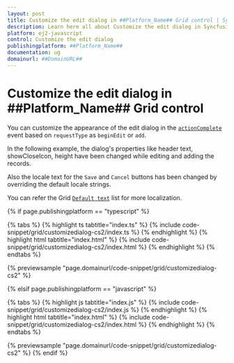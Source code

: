 ```yaml
---
layout: post
title: Customize the edit dialog in ##Platform_Name## Grid control | Syncfusion
description: Learn here all about Customize the edit dialog in Syncfusion ##Platform_Name## Grid control of Syncfusion Essential JS 2 and more.
platform: ej2-javascript
control: Customize the edit dialog 
publishingplatform: ##Platform_Name##
documentation: ug
domainurl: ##DomainURL##
---
```


# Customize the edit dialog in ##Platform_Name## Grid control

You can customize the appearance of the edit dialog in the [`actionComplete`](../../api/grid/#actioncomplete) event based on `requestType` as `beginEdit` or `add`.

In the following example, the dialog's properties like header text, showCloseIcon, height have been changed while editing and adding the records.

Also the locale text for the `Save` and `Cancel` buttons has been changed by overriding the default locale strings.

You can refer the Grid [`Default text`](../grid/global-local/) list for more localization.

{% if page.publishingplatform == "typescript" %}

 {% tabs %}
{% highlight ts tabtitle="index.ts" %}
{% include code-snippet/grid/customizedialog-cs2/index.ts %}
{% endhighlight %}
{% highlight html tabtitle="index.html" %}
{% include code-snippet/grid/customizedialog-cs2/index.html %}
{% endhighlight %}
{% endtabs %}
        
{% previewsample "page.domainurl/code-snippet/grid/customizedialog-cs2" %}

{% elsif page.publishingplatform == "javascript" %}

{% tabs %}
{% highlight js tabtitle="index.js" %}
{% include code-snippet/grid/customizedialog-cs2/index.js %}
{% endhighlight %}
{% highlight html tabtitle="index.html" %}
{% include code-snippet/grid/customizedialog-cs2/index.html %}
{% endhighlight %}
{% endtabs %}

{% previewsample "page.domainurl/code-snippet/grid/customizedialog-cs2" %}
{% endif %}
